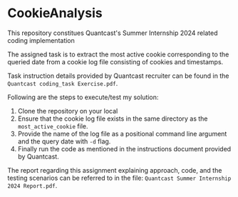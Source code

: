 # CookieAnalysis
This repository constitues Quantcast's Summer Internship 2024 related coding implementation

The assigned task is to extract the most active cookie corresponding to the queried date from a cookie log file consisting of cookies and timestamps. 

Task instruction details provided by Quantcast recruiter can be found in the ```Quantcast coding_task Exercise.pdf```. 

Following are the steps to execute/test my solution:
1. Clone the repository on your local
2. Ensure that the cookie log file exists in the same directory as the ```most_active_cookie``` file.
3. Provide the name of the log file as a positional command line argument and the query date with ```-d``` flag.
4. Finally run the code as mentioned in the instructions document provided by Quantcast.

The report regarding this assignment explaining approach, code, and the testing scenarios can be referred to in the file: ```Quantcast Summer Internship 2024 Report.pdf```.

